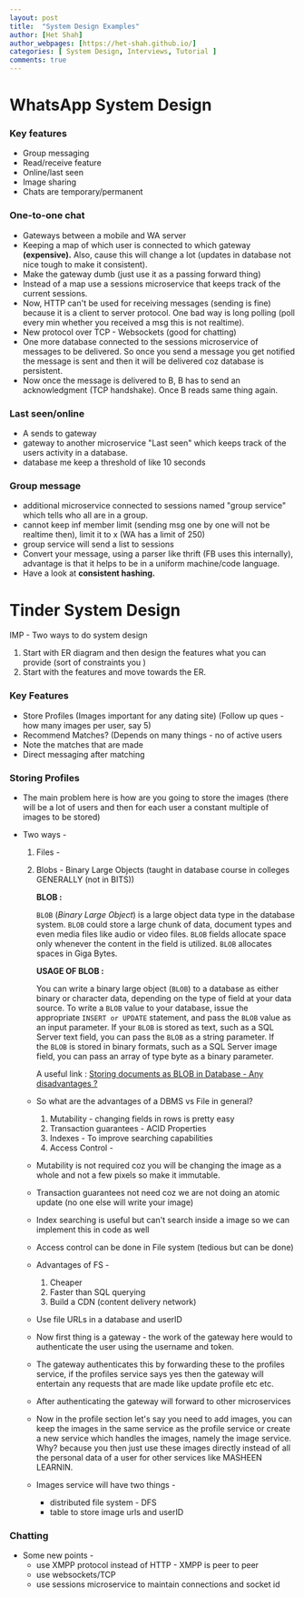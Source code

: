 ```yaml
---
layout: post
title:  "System Design Examples"
author: [Het Shah]
author_webpages: [https://het-shah.github.io/]
categories: [ System Design, Interviews, Tutorial ]
comments: true
---
```


# WhatsApp System Design

### Key features

- Group messaging
- Read/receive feature
- Online/last seen
- Image sharing
- Chats are temporary/permanent

### One-to-one chat

- Gateways between a mobile and WA server
- Keeping a map of which user is connected to which gateway **(expensive).** Also, cause this will change a lot (updates in database not nice tough to make it consistent).
- Make the gateway dumb (just use it as a passing forward thing)
- Instead of a map use a sessions microservice that keeps track of the current sessions.
- Now, HTTP can't be used for receiving messages (sending is fine) because it is a client to server protocol. One bad way is long polling (poll every min whether you received a msg this is not realtime).
- New protocol over TCP - Websockets (good for chatting)
- One more database connected to the sessions microservice of messages to be delivered. So once you send a message you get notified the message is sent and then it will be delivered coz database is persistent.
- Now once the message is delivered to B, B has to send an acknowledgment (TCP handshake). Once B reads same thing again.

### Last seen/online

- A sends to gateway
- gateway to another microservice "Last seen" which keeps track of the users activity in a database.
- database me keep a threshold of like 10 seconds

### Group message

- additional microservice connected to sessions named "group service" which tells who all are in a group.
- cannot keep inf member limit (sending msg one by one will not be realtime then), limit it to x (WA has a limit of 250)
- group service will send a list to sessions
- Convert your message, using a parser like thrift (FB uses this internally), advantage is that it helps to be in a uniform machine/code language.
- Have a look at **consistent hashing.**


# Tinder System Design

IMP - Two ways to do system design

1. Start with ER diagram and then design the features what you can provide (sort of constraints you )
2. Start with the features and move towards the ER. 

### Key Features

- Store Profiles (Images important for any dating site) (Follow up ques - how many images per user, say 5)
- Recommend Matches? (Depends on many things - no of active users
- Note the matches that are made
- Direct messaging after matching

### Storing Profiles

- The main problem here is how are you going to store the images (there will be a lot of users and then for each user a constant multiple of images to be stored)
- Two ways -
    1. Files - 
    2. Blobs - Binary Large Objects (taught in database course in colleges GENERALLY (not in BITS))

        **BLOB :**

        `BLOB` (*Binary Large Object*) is a large object data type in the database system. `BLOB` could store a large chunk of data, document types and even media files like audio or video files. `BLOB` fields allocate space only whenever the content in the field is utilized. `BLOB` allocates spaces in Giga Bytes.

        **USAGE OF BLOB :**

        You can write a binary large object (`BLOB`) to a database as either binary or character data, depending on the type of field at your data source. To write a `BLOB` value to your database, issue the appropriate `INSERT or UPDATE` statement, and pass the `BLOB` value as an input parameter. If your `BLOB` is stored as text, such as a SQL Server text field, you can pass the `BLOB` as a string parameter. If the `BLOB` is stored in binary formats, such as a SQL Server image field, you can pass an array of type byte as a binary parameter.

        A useful link : [Storing documents as BLOB in Database - Any disadvantages ?](https://stackoverflow.com/questions/211895/storing-documents-as-blobs-in-a-database-any-disadvantages)

    - So what are the advantages of a DBMS vs File in general?
        1. Mutability - changing fields in rows is pretty easy
        2. Transaction guarantees - ACID Properties
        3. Indexes - To improve searching capabilities 
        4. Access Control - 
    - Mutability is not required coz you will be changing the image as a whole and not a few pixels so make it immutable.
    - Transaction guarantees not need coz we are not doing an atomic update (no one else will write your image)
    - Index searching is useful but can't search inside a image so we can implement this in code as well
    - Access control can be done in File system (tedious but can be done)

    - Advantages of FS -
        1. Cheaper 
        2. Faster than SQL querying 
        3. Build a CDN (content delivery network)
    - Use file URLs in a database and userID

    - Now first  thing is a gateway - the work of the gateway here would to authenticate the user using the username and token.
    - The gateway  authenticates this by forwarding these to the profiles service, if the profiles service says yes then the gateway will entertain any requests that are made like update profile etc etc.
    - After authenticating the gateway will forward to other microservices
    - Now in the profile section let's say you need to add images, you can keep the images in the same service as the profile service or create a new service which handles the images, namely the image service. Why? because you then just use these images directly instead of all the personal data of a user for other services like MASHEEN LEARNIN.
    - Images service will have two things -
        - distributed file system - DFS
        - table to store image urls and userID

### Chatting

- Some new points -
    - use XMPP protocol instead of HTTP - XMPP is peer to peer
    - use websockets/TCP
    - use sessions microservice to maintain connections and socket id